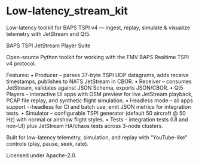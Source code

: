 # Low-latency_stream_kit
Low-latency toolkit for BAPS TSPI v4 — ingest, replay, simulate &amp; visualize telemetry with JetStream and Qt5.

BAPS TSPI JetStream Player Suite

Open-source Python toolkit for working with the FMV BAPS Realtime TSPI v4 protocol.

Features:
• Producer – parses 37-byte TSPI UDP datagrams, adds receive timestamps, publishes to NATS JetStream in CBOR.
• Receiver – consumes JetStream, validates against JSON Schema, exports JSON/CBOR.
• Qt5 Players – interactive UI apps with OSM preview for live JetStream playback, PCAP file replay, and synthetic flight simulation.
• Headless mode – all apps support --headless for CI and batch use; emit JSON metrics for integration tests.
• Simulator – configurable TSPI generator (default 50 aircraft @ 50 Hz) with normal or airshow flight styles.
• Tests – integration tests (UI and non-UI) plus JetStream HA/chaos tests across 3-node clusters.

Built for low-latency telemetry, simulation, and replay with “YouTube-like” controls (play, pause, seek, rate).

Licensed under Apache-2.0.

